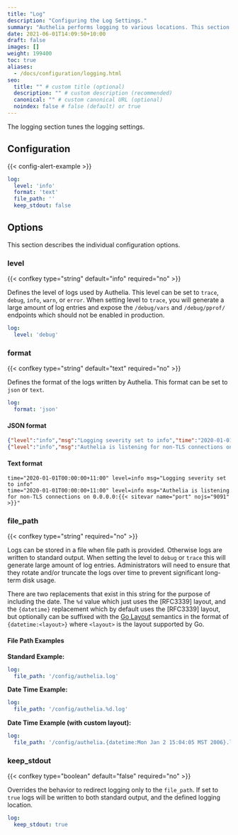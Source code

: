 ```yaml
---
title: "Log"
description: "Configuring the Log Settings."
summary: "Authelia performs logging to various locations. This section describes how to configure and tune this."
date: 2021-06-01T14:09:50+10:00
draft: false
images: []
weight: 199400
toc: true
aliases:
  - /docs/configuration/logging.html
seo:
  title: "" # custom title (optional)
  description: "" # custom description (recommended)
  canonical: "" # custom canonical URL (optional)
  noindex: false # false (default) or true
---
```


The logging section tunes the logging settings.

## Configuration

{{< config-alert-example >}}

```yaml {title="configuration.yml"}
log:
  level: 'info'
  format: 'text'
  file_path: ''
  keep_stdout: false
```

## Options

This section describes the individual configuration options.

### level

{{< confkey type="string" default="info" required="no" >}}

Defines the level of logs used by Authelia. This level can be set to `trace`, `debug`, `info`, `warn`, or `error`. When
setting level to `trace`, you will generate a large amount of log entries and expose the `/debug/vars` and
`/debug/pprof/` endpoints which should not be enabled in production.

```yaml {title="configuration.yml"}
log:
  level: 'debug'
```

### format

{{< confkey type="string" default="text" required="no" >}}

Defines the format of the logs written by Authelia. This format can be set to `json` or `text`.

```yaml {title="configuration.yml"}
log:
  format: 'json'
```

#### JSON format

```json
{"level":"info","msg":"Logging severity set to info","time":"2020-01-01T00:00:00+11:00"}
{"level":"info","msg":"Authelia is listening for non-TLS connections on 0.0.0.0:{{< sitevar name="port" nojs="9091" >}}","time":"2020-01-01T00:00:00+11:00"}
```

#### Text format

```text
time="2020-01-01T00:00:00+11:00" level=info msg="Logging severity set to info"
time="2020-01-01T00:00:00+11:00" level=info msg="Authelia is listening for non-TLS connections on 0.0.0.0:{{< sitevar name="port" nojs="9091" >}}"
```

### file_path

{{< confkey type="string" required="no" >}}

Logs can be stored in a file when file path is provided. Otherwise logs are written to standard output. When setting the
level to `debug` or `trace` this will generate large amount of log entries. Administrators will need to ensure that
they rotate and/or truncate the logs over time to prevent significant long-term disk usage.

There are two replacements that exist in this string for the purpose of including the date. The `%d` value which just
uses the [RFC3339] layout, and the `{datetime}` replacement which by
default uses the [RFC3339] layout, but optionally can be suffixed with the
[Go Layout](https://pkg.go.dev/time#pkg-constants) semantics in the format of `{datetime:<layout>}` where `<layout>` is
the layout supported by Go.

#### File Path Examples

__Standard Example:__

```yaml {title="configuration.yml"}
log:
  file_path: '/config/authelia.log'
```

__Date Time Example:__

```yaml {title="configuration.yml"}
log:
  file_path: '/config/authelia.%d.log'
```

__Date Time Example (with custom layout):__

```yaml {title="configuration.yml"}
log:
  file_path: '/config/authelia.{datetime:Mon Jan 2 15:04:05 MST 2006}.log'
```

### keep_stdout

{{< confkey type="boolean" default="false" required="no" >}}

Overrides the behavior to redirect logging only to the `file_path`. If set to `true` logs will be written to both
standard output, and the defined logging location.

```yaml {title="configuration.yml"}
log:
  keep_stdout: true
```
